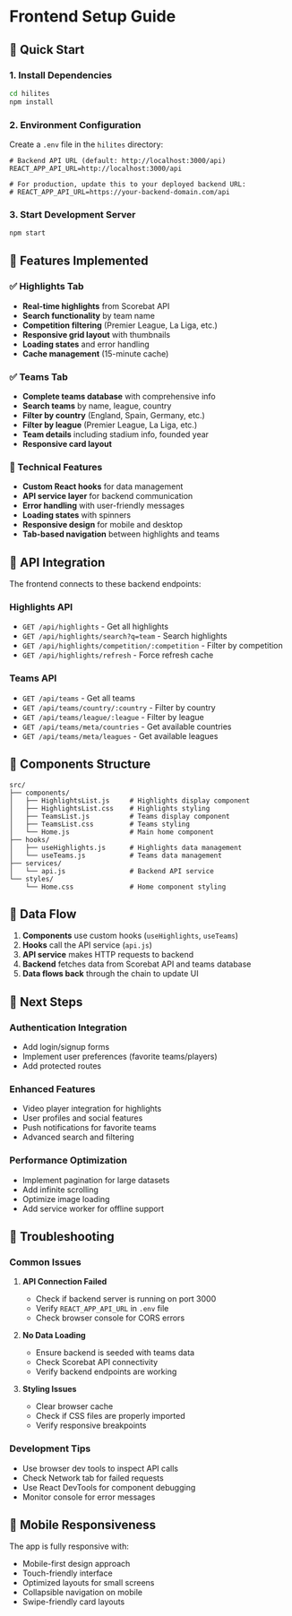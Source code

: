 # Frontend Setup Guide

## 🚀 Quick Start

### 1. Install Dependencies

```bash
cd hilites
npm install
```

### 2. Environment Configuration

Create a `.env` file in the `hilites` directory:

```env
# Backend API URL (default: http://localhost:3000/api)
REACT_APP_API_URL=http://localhost:3000/api

# For production, update this to your deployed backend URL:
# REACT_APP_API_URL=https://your-backend-domain.com/api
```

### 3. Start Development Server

```bash
npm start
```

## 📱 Features Implemented

### ✅ Highlights Tab

- **Real-time highlights** from Scorebat API
- **Search functionality** by team name
- **Competition filtering** (Premier League, La Liga, etc.)
- **Responsive grid layout** with thumbnails
- **Loading states** and error handling
- **Cache management** (15-minute cache)

### ✅ Teams Tab

- **Complete teams database** with comprehensive info
- **Search teams** by name, league, country
- **Filter by country** (England, Spain, Germany, etc.)
- **Filter by league** (Premier League, La Liga, etc.)
- **Team details** including stadium info, founded year
- **Responsive card layout**

### 🔧 Technical Features

- **Custom React hooks** for data management
- **API service layer** for backend communication
- **Error handling** with user-friendly messages
- **Loading states** with spinners
- **Responsive design** for mobile and desktop
- **Tab-based navigation** between highlights and teams

## 🎯 API Integration

The frontend connects to these backend endpoints:

### Highlights API

- `GET /api/highlights` - Get all highlights
- `GET /api/highlights/search?q=team` - Search highlights
- `GET /api/highlights/competition/:competition` - Filter by competition
- `GET /api/highlights/refresh` - Force refresh cache

### Teams API

- `GET /api/teams` - Get all teams
- `GET /api/teams/country/:country` - Filter by country
- `GET /api/teams/league/:league` - Filter by league
- `GET /api/teams/meta/countries` - Get available countries
- `GET /api/teams/meta/leagues` - Get available leagues

## 🎨 Components Structure

```
src/
├── components/
│   ├── HighlightsList.js     # Highlights display component
│   ├── HighlightsList.css    # Highlights styling
│   ├── TeamsList.js          # Teams display component
│   ├── TeamsList.css         # Teams styling
│   └── Home.js               # Main home component
├── hooks/
│   ├── useHighlights.js      # Highlights data management
│   └── useTeams.js           # Teams data management
├── services/
│   └── api.js                # Backend API service
└── styles/
    └── Home.css              # Home component styling
```

## 🔄 Data Flow

1. **Components** use custom hooks (`useHighlights`, `useTeams`)
2. **Hooks** call the API service (`api.js`)
3. **API service** makes HTTP requests to backend
4. **Backend** fetches data from Scorebat API and teams database
5. **Data flows back** through the chain to update UI

## 🎯 Next Steps

### Authentication Integration

- Add login/signup forms
- Implement user preferences (favorite teams/players)
- Add protected routes

### Enhanced Features

- Video player integration for highlights
- User profiles and social features
- Push notifications for favorite teams
- Advanced search and filtering

### Performance Optimization

- Implement pagination for large datasets
- Add infinite scrolling
- Optimize image loading
- Add service worker for offline support

## 🐛 Troubleshooting

### Common Issues

1. **API Connection Failed**

   - Check if backend server is running on port 3000
   - Verify `REACT_APP_API_URL` in `.env` file
   - Check browser console for CORS errors

2. **No Data Loading**

   - Ensure backend is seeded with teams data
   - Check Scorebat API connectivity
   - Verify backend endpoints are working

3. **Styling Issues**
   - Clear browser cache
   - Check if CSS files are properly imported
   - Verify responsive breakpoints

### Development Tips

- Use browser dev tools to inspect API calls
- Check Network tab for failed requests
- Use React DevTools for component debugging
- Monitor console for error messages

## 📱 Mobile Responsiveness

The app is fully responsive with:

- Mobile-first design approach
- Touch-friendly interface
- Optimized layouts for small screens
- Collapsible navigation on mobile
- Swipe-friendly card layouts
